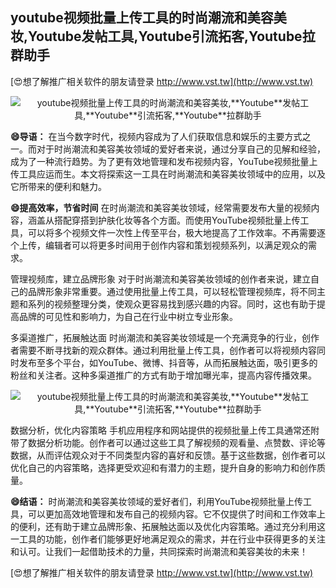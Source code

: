 ## **youtube视频批量上传工具的时尚潮流和美容美妆,**Youtube**发帖工具,**Youtube**引流拓客,**Youtube**拉群助手**

[😍想了解推广相关软件的朋友请登录 http://www.vst.tw](http://www.vst.tw)

 <center><img src="https://vst.tw/MP4/tuiguang/png/1.png" alt="youtube视频批量上传工具的时尚潮流和美容美妆,**Youtube**发帖工具,**Youtube**引流拓客,**Youtube**拉群助手"></center>

**😄导语：**
在当今数字时代，视频内容成为了人们获取信息和娱乐的主要方式之一。而对于时尚潮流和美容美妆领域的爱好者来说，通过分享自己的见解和经验，成为了一种流行趋势。为了更有效地管理和发布视频内容，YouTube视频批量上传工具应运而生。本文将探索这一工具在时尚潮流和美容美妆领域中的应用，以及它所带来的便利和魅力。

**😄提高效率，节省时间**
在时尚潮流和美容美妆领域，经常需要发布大量的视频内容，涵盖从搭配穿搭到护肤化妆等各个方面。而使用YouTube视频批量上传工具，可以将多个视频文件一次性上传至平台，极大地提高了工作效率。不再需要逐个上传，编辑者可以将更多时间用于创作内容和策划视频系列，以满足观众的需求。

管理视频库，建立品牌形象
对于时尚潮流和美容美妆领域的创作者来说，建立自己的品牌形象非常重要。通过使用批量上传工具，可以轻松管理视频库，将不同主题和系列的视频整理分类，使观众更容易找到感兴趣的内容。同时，这也有助于提高品牌的可见性和影响力，为自己在行业中树立专业形象。

多渠道推广，拓展触达面
时尚潮流和美容美妆领域是一个充满竞争的行业，创作者需要不断寻找新的观众群体。通过利用批量上传工具，创作者可以将视频内容同时发布至多个平台，如YouTube、微博、抖音等，从而拓展触达面，吸引更多的粉丝和关注者。这种多渠道推广的方式有助于增加曝光率，提高内容传播效果。

 <center><img src="https://vst.tw/MP4/tuiguang/png/8.png" alt="youtube视频批量上传工具的时尚潮流和美容美妆,**Youtube**发帖工具,**Youtube**引流拓客,**Youtube**拉群助手"></center>

数据分析，优化内容策略
手机应用程序和网站提供的视频批量上传工具通常还附带了数据分析功能。创作者可以通过这些工具了解视频的观看量、点赞数、评论等数据，从而评估观众对于不同类型内容的喜好和反馈。基于这些数据，创作者可以优化自己的内容策略，选择更受欢迎和有潜力的主题，提升自身的影响力和创作质量。

**😄结语：**
时尚潮流和美容美妆领域的爱好者们，利用YouTube视频批量上传工具，可以更加高效地管理和发布自己的视频内容。它不仅提供了时间和工作效率上的便利，还有助于建立品牌形象、拓展触达面以及优化内容策略。通过充分利用这一工具的功能，创作者们能够更好地满足观众的需求，并在行业中获得更多的关注和认可。让我们一起借助技术的力量，共同探索时尚潮流和美容美妆的未来！

[😍想了解推广相关软件的朋友请登录 http://www.vst.tw](http://www.vst.tw)



